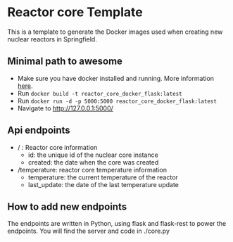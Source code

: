 # Reactor core Template
This is a template to generate the Docker images used when creating new nuclear reactors in Springfield.

## Minimal path to awesome
* Make sure you have docker installed and running. More information [here](https://docs.docker.com/docker-for-windows/install/).
* Run `docker build -t reactor_core_docker_flask:latest`
* Run `docker run -d -p 5000:5000 reactor_core_docker_flask:latest`
* Navigate to http://127.0.0.1:5000/


## Api endpoints
* / : Reactor core information
    * id: the unique id of the nuclear core instance
    * created: the date when the core was created
* /temperature: reactor core temperature information
    * temperature: the current temperature of the reactor
    * last_update: the date of the last temperature update

## How to add new endpoints
The endpoints are written in Python, using flask and flask-rest to power the endpoints. You will find the server and code in ./core.py